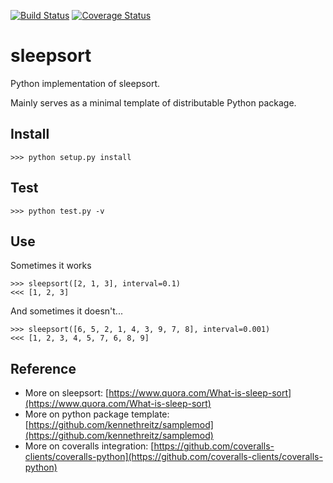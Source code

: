 [![Build Status](https://travis-ci.org/Jiaxigu/sleepsort.svg?branch=master)](https://travis-ci.org/Jiaxigu/sleepsort)
[![Coverage Status](https://coveralls.io/repos/github/Jiaxigu/sleepsort/badge.svg?branch=master)](https://coveralls.io/github/Jiaxigu/sleepsort?branch=master)


# sleepsort

Python implementation of sleepsort.

Mainly serves as a minimal template of distributable Python package.

## Install

	>>> python setup.py install

## Test

	>>> python test.py -v
	
## Use

Sometimes it works

	>>> sleepsort([2, 1, 3], interval=0.1)
	<<< [1, 2, 3]
	
And sometimes it doesn't...

	>>> sleepsort([6, 5, 2, 1, 4, 3, 9, 7, 8], interval=0.001)
	<<< [1, 2, 3, 4, 5, 7, 6, 8, 9]
	
## Reference

- More on sleepsort: [https://www.quora.com/What-is-sleep-sort](https://www.quora.com/What-is-sleep-sort)
- More on python package template: [https://github.com/kennethreitz/samplemod](https://github.com/kennethreitz/samplemod)
- More on coveralls integration: [https://github.com/coveralls-clients/coveralls-python](https://github.com/coveralls-clients/coveralls-python)